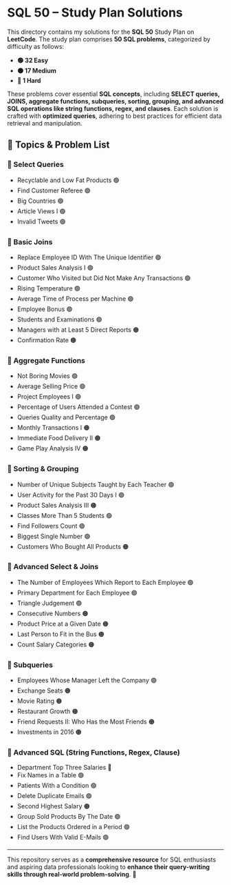 # **SQL 50 – Study Plan Solutions**  

This directory contains my solutions for the **SQL 50** Study Plan on **LeetCode**. The study plan comprises **50 SQL problems**, categorized by difficulty as follows:  
- **🟢 32 Easy**  
- **🟠 17 Medium**  
- **🔴 1 Hard**  

These problems cover essential **SQL concepts**, including **SELECT queries, JOINS, aggregate functions, subqueries, sorting, grouping, and advanced SQL operations like string functions, regex, and clauses**. Each solution is crafted with **optimized queries**, adhering to best practices for efficient data retrieval and manipulation.  

## **📌 Topics & Problem List**  

### **🔹 Select Queries**  
- Recyclable and Low Fat Products 🟢  
- Find Customer Referee 🟢  
- Big Countries 🟢  
- Article Views I 🟢  
- Invalid Tweets 🟢  

### **🔹 Basic Joins**  
- Replace Employee ID With The Unique Identifier 🟢  
- Product Sales Analysis I 🟢  
- Customer Who Visited but Did Not Make Any Transactions 🟢  
- Rising Temperature 🟢  
- Average Time of Process per Machine 🟢  
- Employee Bonus 🟢  
- Students and Examinations 🟢  
- Managers with at Least 5 Direct Reports 🟠  
- Confirmation Rate 🟠  

### **🔹 Aggregate Functions**  
- Not Boring Movies 🟢  
- Average Selling Price 🟢  
- Project Employees I 🟢  
- Percentage of Users Attended a Contest 🟢  
- Queries Quality and Percentage 🟢  
- Monthly Transactions I 🟠  
- Immediate Food Delivery II 🟠  
- Game Play Analysis IV 🟠  

### **🔹 Sorting & Grouping**  
- Number of Unique Subjects Taught by Each Teacher 🟢  
- User Activity for the Past 30 Days I 🟢  
- Product Sales Analysis III 🟠  
- Classes More Than 5 Students 🟢  
- Find Followers Count 🟢  
- Biggest Single Number 🟢  
- Customers Who Bought All Products 🟠  

### **🔹 Advanced Select & Joins**  
- The Number of Employees Which Report to Each Employee 🟢  
- Primary Department for Each Employee 🟢  
- Triangle Judgement 🟢  
- Consecutive Numbers 🟠  
- Product Price at a Given Date 🟠  
- Last Person to Fit in the Bus 🟠  
- Count Salary Categories 🟠  

### **🔹 Subqueries**  
- Employees Whose Manager Left the Company 🟢  
- Exchange Seats 🟠  
- Movie Rating 🟠  
- Restaurant Growth 🟠  
- Friend Requests II: Who Has the Most Friends 🟠  
- Investments in 2016 🟠  

### **🔹 Advanced SQL (String Functions, Regex, Clause)**  
- Department Top Three Salaries 🔴  
- Fix Names in a Table 🟢  
- Patients With a Condition 🟢  
- Delete Duplicate Emails 🟢  
- Second Highest Salary 🟠  
- Group Sold Products By The Date 🟢  
- List the Products Ordered in a Period 🟢  
- Find Users With Valid E-Mails 🟢  

---

This repository serves as a **comprehensive resource** for SQL enthusiasts and aspiring data professionals looking to **enhance their query-writing skills through real-world problem-solving**. 🚀  

